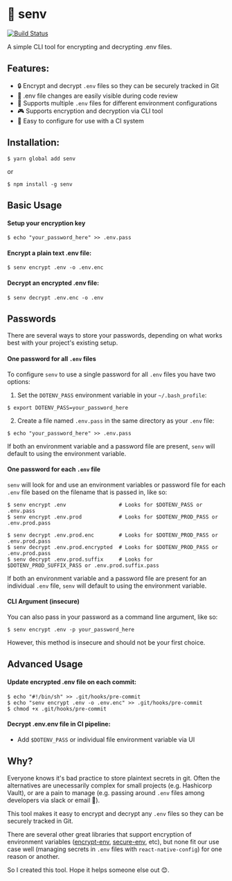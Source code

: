# 🔐 senv

[![Build Status](https://travis-ci.org/jaydenwindle/senv.svg?branch=master)](https://travis-ci.org/jaydenwindle/senv)


A simple CLI tool for encrypting and decrypting .env files.


## Features:
- 🔒 Encrypt and decrypt `.env` files so they can be securely tracked in Git
- 👀 .env file changes are easily visible during code review
- 🔢 Supports multiple `.env` files for different environment configurations
- 🎮 Supports encryption and decryption via CLI tool
- 🚢 Easy to configure for use with a CI system


## Installation:

`$ yarn global add senv`

or

`$ npm install -g senv`


## Basic Usage

#### Setup your encryption key
```
$ echo "your_password_here" >> .env.pass
```

#### Encrypt a plain text .env file:
```
$ senv encrypt .env -o .env.enc
```

#### Decrypt an encrypted .env file:
```
$ senv decrypt .env.enc -o .env
```


## Passwords

There are several ways to store your passwords, depending on what works best with
your project's existing setup.

#### One password for all `.env` files
To configure `senv` to use a single password for all `.env` files you have two options:

1) Set the `DOTENV_PASS` environment variable in your `~/.bash_profile`:
```
$ export DOTENV_PASS=your_password_here
```

2) Create a file named `.env.pass` in the same directory as your `.env` file:
```
$ echo "your_password_here" >> .env.pass
```

If both an environment variable and a password file are present, `senv` will default to using the
environment variable.

#### One password for each `.env` file
`senv` will look for and use an environment variables or password file for each `.env` file based
on the filename that is passed in, like so:

```
$ senv encrypt .env                 # Looks for $DOTENV_PASS or .env.pass
$ senv encrypt .env.prod            # Looks for $DOTENV_PROD_PASS or .env.prod.pass

$ senv decrypt .env.prod.enc        # Looks for $DOTENV_PROD_PASS or .env.prod.pass
$ senv decrypt .env.prod.encrypted  # Looks for $DOTENV_PROD_PASS or .env.prod.pass
$ senv decrypt .env.prod.suffix     # Looks for $DOTENV_PROD_SUFFIX_PASS or .env.prod.suffix.pass
```

If both an environment variable and a password file are present for an individual `.env` file,
`senv` will default to using the environment variable.

#### CLI Argument (insecure)
You can also pass in your password as a command line argument, like so:
```
$ senv encrypt .env -p your_password_here
```

However, this method is insecure and should not be your first choice.

## Advanced Usage

#### Update encrypted .env file on each commit:
```
$ echo "#!/bin/sh" >> .git/hooks/pre-commit
$ echo "senv encrypt .env -o .env.enc" >> .git/hooks/pre-commit
$ chmod +x .git/hooks/pre-commit
```

#### Decrypt .env.env file in CI pipeline:
- Add `$DOTENV_PASS` or individual file environment variable via UI

## Why?

Everyone knows it's bad practice to store plaintext secrets in git. Often the alternatives are unecessarily complex for small projects (e.g. Hashicorp Vault), or are a pain to manage (e.g. passing around `.env` files among developers via slack or email 🤮).

This tool makes it easy to encrypt and decrypt any `.env` files so they can be securely tracked in Git.

There are several other great libraries that support encryption of environment variables ([encrypt-env](https://www.npmjs.com/package/encrypt-env), [secure-env](https://www.npmjs.com/package/secure-env), etc), but none fit our use case well (managing secrets in `.env` files with `react-native-config`) for one reason or another.

So I created this tool. Hope it helps someone else out 😊.